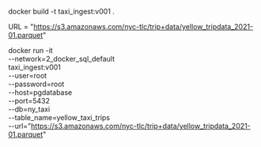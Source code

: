 docker build -t taxi_ingest:v001 .


URL = "https://s3.amazonaws.com/nyc-tlc/trip+data/yellow_tripdata_2021-01.parquet"

docker run -it \
    --network=2_docker_sql_default\
    taxi_ingest:v001 \
        --user=root \
        --password=root \
        --host=pgdatabase \
        --port=5432 \
        --db=ny_taxi\
        --table_name=yellow_taxi_trips\
        --url="https://s3.amazonaws.com/nyc-tlc/trip+data/yellow_tripdata_2021-01.parquet"

    